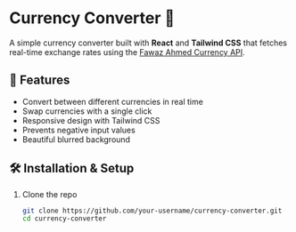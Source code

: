 # Currency Converter 💱

A simple currency converter built with **React** and **Tailwind CSS** that fetches real-time exchange rates using the [Fawaz Ahmed Currency API](https://github.com/fawazahmed0/currency-api).

## 🚀 Features
- Convert between different currencies in real time
- Swap currencies with a single click
- Responsive design with Tailwind CSS
- Prevents negative input values
- Beautiful blurred background

## 🛠️ Installation & Setup

1. Clone the repo
   ```bash
   git clone https://github.com/your-username/currency-converter.git
   cd currency-converter
